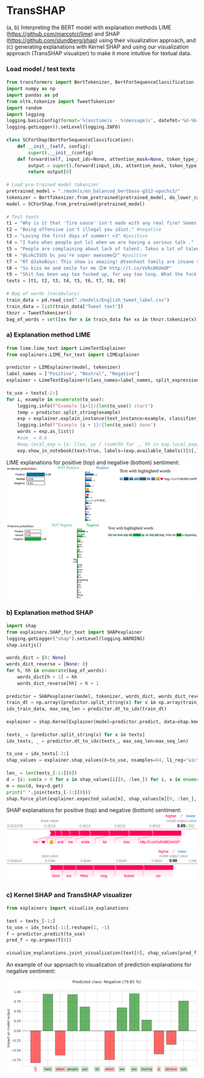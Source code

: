 # TransSHAP
(a, b) Interpreting the BERT model with explanation methods LIME (https://github.com/marcotcr/lime) and SHAP (https://github.com/slundberg/shap) using their visualization approach, and (c) generating explanations with Kernel SHAP and using our visualization approach (TransSHAP visualizer) to make it more intuitive for textual data.

### Load model / test texts
```python
from transformers import BertTokenizer, BertForSequenceClassification
import numpy as np
import pandas as pd
from nltk.tokenize import TweetTokenizer
import random
import logging
logging.basicConfig(format='%(asctime)s - %(message)s', datefmt='%d-%b-%y %H:%M:%S')
logging.getLogger().setLevel(logging.INFO)

class SCForShap(BertForSequenceClassification):
    def __init__(self, config):
        super().__init__(config)
    def forward(self, input_ids=None, attention_mask=None, token_type_ids=None, position_ids=None, head_mask=None, inputs_embeds=None, labels=None,):
        output = super().forward(input_ids, attention_mask, token_type_ids, position_ids, head_mask, inputs_embeds, labels)
        return output[0]

# Load pre-trained model tokenizer
pretrained_model = "./models/en_balanced_bertbase-g512-epochs3/"
tokenizer = BertTokenizer.from_pretrained(pretrained_model, do_lower_case=False)
model = SCForShap.from_pretrained(pretrained_model)

# Test texts
t1 = "Why is it that 'fire sauce' isn't made with any real fire? Seems like false advertising." #neutral
t2 = "Being offensive isn't illegal you idiot." #negative
t3 = "Loving the first days of summer! <3" #positive
t4 = "I hate when people put lol when we are having a serious talk ."   #negative
t5 = "People are complaining about lack of talent. Takes a lot of talent to ignore objectification and degradation #MissAmerica" #neutral
t6 = "@Lukc5SOS bc you're super awesome😉" #positive
t7 = "RT @JakeBoys: This show is amazing! @teenhoot family are insane 😍" #positive
t8 = "So kiss me and smile for me 😊💗 http://t.co/VsRs8KUmOP"
t9 = "Shit has been way too fucked up, for way too long. What the fuck is happening" #negative
texts = [t1, t2, t3, t4, t5, t6, t7, t8, t9]

# Bag of words (vocabulary)
train_data = pd.read_csv("./models/English_tweet_label.csv")
train_data = list(train_data["Tweet text"])
tknzr = TweetTokenizer()
bag_of_words = set([xx for x in train_data for xx in tknzr.tokenize(x)])
```

### a) Explanation method LIME
```python
from lime.lime_text import LimeTextExplainer
from explainers.LIME_for_text import LIMExplainer

predictor = LIMExplainer(model, tokenizer)
label_names = ["Positive", "Neutral", "Negative"]
explainer = LimeTextExplainer(class_names=label_names, split_expression=predictor.split_string)

to_use = texts[-2:]
for i, example in enumerate(to_use):
    logging.info(f"Example {i+1}/{len(to_use)} start")
    temp = predictor.split_string(example)
    exp = explainer.explain_instance(text_instance=example, classifier_fn=predictor.predict, num_features=len(temp))
    logging.info(f"Example {i + 1}/{len(to_use)} done")
    words = exp.as_list()
    #sum_ = 0.6
    #exp.local_exp = {x: [(xx, yy / (sum(hh for _, hh in exp.local_exp[x])/sum_)) for xx, yy in exp.local_exp[x]] for x in exp.local_exp}
    exp.show_in_notebook(text=True, labels=(exp.available_labels()[0],))
```
LIME explanations for positive (top) and negative (bottom) sentiment:
![Example LIME positive sentiment](figures/lime_pos.png)
![Example LIME negative sentiment](figures/lime_neg.png)

### b) Explanation method SHAP
```python
import shap
from explainers.SHAP_for_text import SHAPexplainer
logging.getLogger("shap").setLevel(logging.WARNING)
shap.initjs()

words_dict = {0: None}
words_dict_reverse = {None: 0}
for h, hh in enumerate(bag_of_words):
    words_dict[h + 1] = hh
    words_dict_reverse[hh] = h + 1

predictor = SHAPexplainer(model, tokenizer, words_dict, words_dict_reverse)
train_dt = np.array([predictor.split_string(x) for x in np.array(train_data)])
idx_train_data, max_seq_len = predictor.dt_to_idx(train_dt)

explainer = shap.KernelExplainer(model=predictor.predict, data=shap.kmeans(idx_train_data, k=50))

texts_ = [predictor.split_string(x) for x in texts]
idx_texts, _ = predictor.dt_to_idx(texts_, max_seq_len=max_seq_len)

to_use = idx_texts[-1:]
shap_values = explainer.shap_values(X=to_use, nsamples=64, l1_reg="aic")

len_ = len(texts_[-1:][0])
d = {i: sum(x > 0 for x in shap_values[i][0, :len_]) for i, x in enumerate(shap_values)}
m = max(d, key=d.get)
print(" ".join(texts_[-1:][0]))
shap.force_plot(explainer.expected_value[m], shap_values[m][0, :len_], texts_[-1:][0])
```
SHAP explanations for positive (top) and negative (bottom) sentiment:
![Example SHAP positive sentiment](figures/shap_pos.png)
![Example SHAP negative sentiment](figures/shap_neg.png)

### c) Kernel SHAP and TransSHAP visualizer
```python
from explainers import visualize_explanations

text = texts_[-1:]
to_use = idx_texts[-1:].reshape(1, -1)
f = predictor.predict(to_use)
pred_f = np.argmax(f[0])

visualize_explanations.joint_visualization(text[0], shap_values[pred_f][0, :len(text[0])], ["Positive", "Neutral", "Negative"][int(pred_f)], f[0][pred_f], -1)
```
An example of our approach to visualization of prediction explanations for negative sentiment:

![Example prediction explanation](figures/figure_transshap.png)
